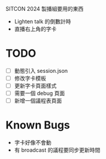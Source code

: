 SITCON 2024 製播組要用的東西

* Lighten talk 的倒數計時
* 直播右上角的字卡

# TODO

- [ ] 動態引入 session.json
- [ ] 修改字卡模板
- [ ] 更新字卡頁面樣式
- [ ] 需要一個 debug 頁面
- [ ] 新增一個議程表頁面

# Known Bugs
* 字卡好像不會動
* 有 broadcast 的議程要同步更新時間
 
